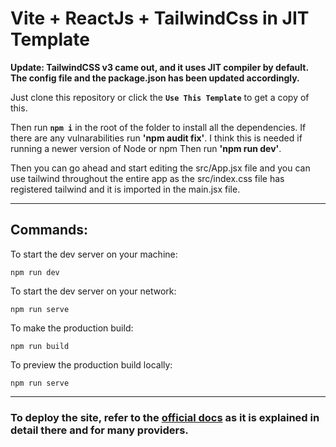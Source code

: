 # Vite + ReactJs + TailwindCss in JIT Template

**Update: TailwindCSS v3 came out, and it uses JIT compiler by default. The config file and the package.json has been updated accordingly.**

Just clone this repository or click the **`Use This Template`** to get a copy of this. 

Then run **`npm i`** in the root of the folder to install all the dependencies. 
If there are any vulnarabilities run **'npm audit fix'**. I think this is needed if running a newer version of Node or npm
Then run **'npm run dev'**. 

Then you can go ahead and start editing the src/App.jsx file and you can use tailwind throughout the entire app as the src/index.css file has registered tailwind and it is imported in the main.jsx file.

---


## Commands:

To start the dev server on your machine:

```
npm run dev
```

To start the dev server on your network:

```
npm run serve
```

To make the production build:

```
npm run build
```

To preview the production build locally:

```
npm run serve
```

---

### To deploy the site, refer to the [official docs](https://vitejs.dev/guide/static-deploy.html) as it is explained in detail there and for many providers.
